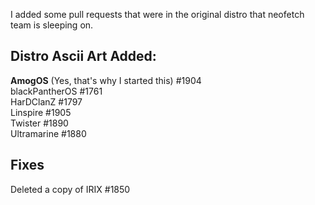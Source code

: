 I added some pull requests that were in the original distro that neofetch team is sleeping on. 

## Distro Ascii Art Added: 

**AmogOS**  (Yes, that's why I started this) #1904  
blackPantherOS #1761  
HarDClanZ #1797  
Linspire #1905  
Twister #1890  
Ultramarine #1880  

## Fixes
Deleted a copy of IRIX #1850
